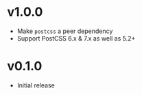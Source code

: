 # v1.0.0
* Make `postcss` a peer dependency
* Support PostCSS 6.x & 7.x as well as 5.2+

# v0.1.0
* Initial release
